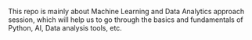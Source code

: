 This repo is mainly about Machine Learning and Data Analytics approach session, which will help us to go through the basics and fundamentals of Python, AI, Data analysis tools, etc.
